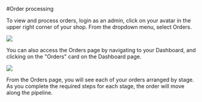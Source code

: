 #Order processing

To view and process orders, login as an admin, click on your avatar in the upper right corner of your shop. From the dropdown menu, select Orders.

![](http://raw.github.com/ongoworks/reaction/master/docs/assets/guide-admin-navigation-dropdown.png)


You can also access the Orders page by navigating to your Dashboard, and clicking on the "Orders" card on the Dashboard page.

![](http://raw.github.com/ongoworks/reaction/master/docs/assets/guide-dashboard.png)

From the Orders page, you will see each of your orders arranged by stage. As you complete the required steps for each stage, the order will move along the pipeline.
